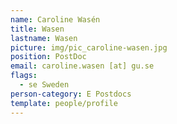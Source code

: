 ```yaml
---
name: Caroline Wasén
title: Wasen
lastname: Wasen
picture: img/pic_caroline-wasen.jpg
position: PostDoc
email: caroline.wasen [at] gu.se
flags:
  - se Sweden
person-category: E Postdocs
template: people/profile
---
```

